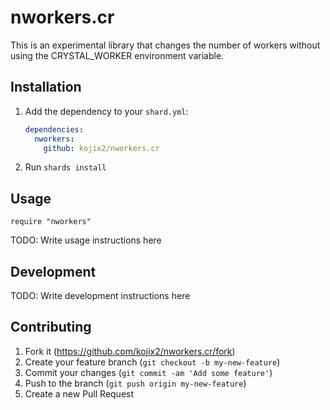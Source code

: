 # nworkers.cr

This is an experimental library that changes the number of workers without using the CRYSTAL_WORKER environment variable.

## Installation

1. Add the dependency to your `shard.yml`:

   ```yaml
   dependencies:
     nworkers:
       github: kojix2/nworkers.cr
   ```

2. Run `shards install`

## Usage

```crystal
require "nworkers"
```

TODO: Write usage instructions here

## Development

TODO: Write development instructions here

## Contributing

1. Fork it (<https://github.com/kojix2/nworkers.cr/fork>)
2. Create your feature branch (`git checkout -b my-new-feature`)
3. Commit your changes (`git commit -am 'Add some feature'`)
4. Push to the branch (`git push origin my-new-feature`)
5. Create a new Pull Request

